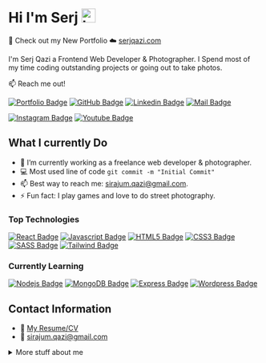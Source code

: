 # Hi I'm Serj <img src="https://user-images.githubusercontent.com/1303154/88677602-1635ba80-d120-11ea-84d8-d263ba5fc3c0.gif" width="28px" height="28px" alt="hi">

🚀 Check out my New Portfolio ☁️ [serjqazi.com](https://serjqazi.com)

I'm Serj Qazi a Frontend Web Developer & Photographer. I Spend most of my time coding outstanding projects or going out to take photos.

:mailbox: Reach me out!

[![Portfolio Badge](https://img.shields.io/badge/-serjqazi.com-0e76a8?style=flat&labelColor=0e76a8&logo=googlechrome&logoColor=white)](https://www.serjqazi.com) [![GitHub Badge](https://img.shields.io/badge/-@qaziserj-1ca0f1?style=flat&labelColor=1ca0f1&logo=github&logoColor=white&link=https://github.com/SerjQazi)](https://github.com/SerjQazi) [![Linkedin Badge](https://img.shields.io/badge/-SerjQazi-0e76a8?style=flat&labelColor=0e76a8&logo=linkedin&logoColor=white)](https://www.linkedin.com/in/serjqazi/) [![Mail Badge](https://img.shields.io/badge/-sirajum.qazi-c0392b?style=flat&labelColor=c0392b&logo=gmail&logoColor=white)](mailto:sirajum.qazi@gmail.com)

[![Instagram Badge](https://img.shields.io/badge/-@serjqazi_photography-e84393?style=flat&labelColor=e84393&logo=instagram&logoColor=white)](https://instagram.com/serjqazi_photography) [![Youtube Badge](https://img.shields.io/badge/-@serjqaziphotography-e74c3c?style=flat&labelColor=e74c3c&logo=youtube&logoColor=white)](https://youtube.com/@serjqaziphotography)



## What I currently Do

- 🔭 I’m currently working as a freelance web developer & photographer.
- :computer: Most used line of code `git commit -m "Initial Commit"`
- 📫 Best way to reach me: sirajum.qazi@gmail.com.
- ⚡ Fun fact: I play games and love to do street photography.

### Top Technologies

<!-- TODO: Make technologies links takes you to repositories -->

[![React Badge](https://img.shields.io/badge/-React-61DBFB?style=for-the-badge&labelColor=black&logo=react&logoColor=61DBFB)](#) [![Javascript Badge](https://img.shields.io/badge/-Javascript-F0DB4F?style=for-the-badge&labelColor=black&logo=javascript&logoColor=F0DB4F)](#) [![HTML5 Badge](https://img.shields.io/badge/-HTML5-e34f26?style=for-the-badge&labelColor=black&logo=html5&logoColor=E34F26)](#) [![CSS3 Badge](https://img.shields.io/badge/-CSS3-1572B6?style=for-the-badge&labelColor=black&logo=css3&logoColor=1572B6)](#) [![SASS Badge](https://img.shields.io/badge/-SASS-CC6699?style=for-the-badge&labelColor=black&logo=sass&logoColor=CC6699)](#) [![Tailwind Badge](https://img.shields.io/badge/-Tailwind-06B6D4?style=for-the-badge&labelColor=black&logo=tailwindcss&logoColor=06B6D4)](#)

### Currently Learning

[![Nodejs Badge](https://img.shields.io/badge/-Nodejs-3C873A?style=for-the-badge&labelColor=black&logo=node.js&logoColor=3C873A)](#) [![MongoDB Badge](https://img.shields.io/badge/-Mongo%20DB-FF9900?style=for-the-badge&labelColor=black&logo=mongodb&logoColor=FF9900)](#) [![Express Badge](https://img.shields.io/badge/-Express-65C179?style=for-the-badge&labelColor=black&logo=express&logoColor=65C179)](#) [![Wordpress Badge](https://img.shields.io/badge/-Wordpress-21759B?style=for-the-badge&labelColor=black&logo=wordpress&logoColor=21759B)](#) 

## Contact Information

- :paperclip: [My Resume/CV](https://github.com/SerjQazi/SerjQazi/blob/master/resume/serjqaz-resume.pdf)
- :email: sirajum.qazi@gmail.com

<details>
<summary>
  More stuff about me
</summary>

<br >

I love learning new technologies and sharing knowledge with other developers. Most of my spare time is spent researching new technologies for web development or photography.

#### Coding Stats

<!--START_SECTION:waka-->

```text
React          15 hrs 41 mins  ████████████████████▓░░░░   82.29 %
JavaScript     1 hr 50 mins    ██▒░░░░░░░░░░░░░░░░░░░░░░   09.61 %
SASS           1 hr 27 mins    ██░░░░░░░░░░░░░░░░░░░░░░░   07.63 %
Tailwind       2 mins          ░░░░░░░░░░░░░░░░░░░░░░░░░   00.25 %
HTML           2 mins          ░░░░░░░░░░░░░░░░░░░░░░░░░   00.19 %
```

<!--END_SECTION:waka-->

#### Github Stats

![github stats](https://github-readme-stats.vercel.app/api?username=SerjQazi&count_private=true&theme=tokyonight&hide=contribs,prs&card_width=400) 
![GitHub streak stats](https://streak-stats.demolab.com/?user=SerjQazi&theme=tokyonight&hide=contribs,prs&card_width=400)  


</details>